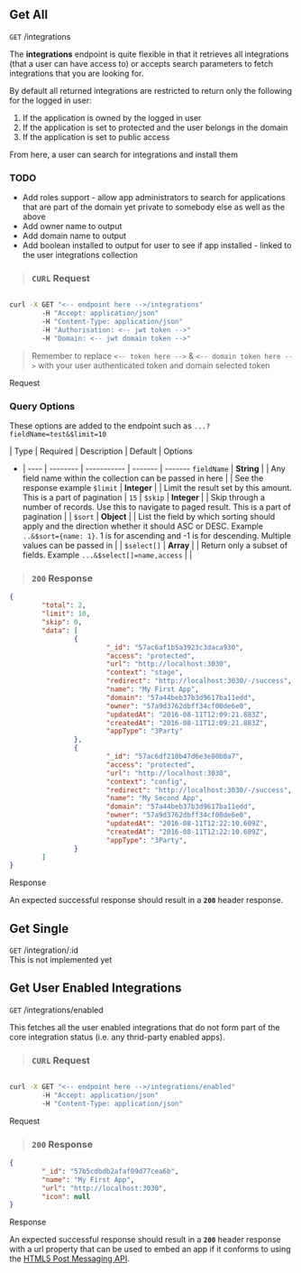 
## Get All

<aside class="endpoint">
        <code>GET</code> /integrations
</aside>

The **integrations** endpoint is quite flexible in that it retrieves all integrations (that a user can have access to) or accepts search parameters to fetch integrations that you are looking for.

By default all returned integrations are restricted to return only the following for the logged in user:

1. If the application is owned by the logged in user
2. If the application is set to protected and the user belongs in the domain
3. If the application is set to public access

From here, a user can search for integrations and install them

<aside class="todo text">
        <h3>TODO</h3>
        <ul>
                <li>Add roles support - allow app administrators to search for applications that are part of the domain yet private to somebody else as well as the above</li>
                <li>Add owner name to output</li>
                <li>Add domain name to output</li>
                <li>Add boolean installed to output for user to see if app installed - linked to the user integrations collection</li>
        </ul>
</aside>


> ### <code class="response">CURL</code> Request

```bash

curl -X GET "<-- endpoint here -->/integrations"
        -H "Accept: application/json"
        -H "Content-Type: application/json"
        -H "Authorisation: <-- jwt token -->"
        -H "Domain: <-- jwt domain token -->"
```

> Remember to replace `<-- token here -->` & `<-- domain token here -->` with your user authenticated token and domain selected token

<aside class="request">Request</aside>

### Query Options

These options are added to the endpoint such as `...?fieldName=test&$limit=10`


  | Type | Required | Description | Default | Options
- | ---- | -------- | ----------- | ------- | -------
`fieldName` | **String** | | Any field name within the collection can be passed in here | | See the response example
`$limit` | **Integer** | | Limit the result set by this amount. This is a part of pagination | `15` |
`$skip` |  **Integer** | | Skip through a number of records. Use this to navigate to paged result. This is a part of pagination | |
`$sort` |  **Object** | | List the field by which sorting should apply and the direction whether it should ASC or DESC. Example `..&$sort={name: 1}`. 1 is for ascending and -1 is for descending. Multiple values can be passed in | |
`$select[]` |  **Array** | | Return only a subset of fields. Example `...&$select[]=name,access` | |


> ### <code class="response">200</code> Response

```json
{
        "total": 2,
        "limit": 10,
        "skip": 0,
        "data": [
                {
                        "_id": "57ac6af1b5a3923c3daca930",
                        "access": "protected",
                        "url": "http://localhost:3030",
                        "context": "stage",
                        "redirect": "http://localhost:3030/-/success",
                        "name": "My First App",
                        "domain": "57a44beb37b3d9617ba11edd",
                        "owner": "57a9d3762dbff34cf00de6e0",
                        "updatedAt": "2016-08-11T12:09:21.883Z",
                        "createdAt": "2016-08-11T12:09:21.883Z",
                        "appType": "3Party"
                },
                {
                        "_id": "57ac6df210b47d6e3e80b0a7",
                        "access": "protected",
                        "url": "http://localhost:3030",
                        "context": "config",
                        "redirect": "http://localhost:3030/-/success",
                        "name": "My Second App",
                        "domain": "57a44beb37b3d9617ba11edd",
                        "owner": "57a9d3762dbff34cf00de6e0",
                        "updatedAt": "2016-08-11T12:22:10.609Z",
                        "createdAt": "2016-08-11T12:22:10.609Z",
                        "appType": "3Party",
                }
        ]
}
```

<aside class="response">Response</aside>

An expected successful response should result in a **`200`** header response.


## Get Single

<aside class="endpoint">
        <code>GET</code> /integration/:id
</aside>

<aside class="warning text">This is not implemented yet</aside>






## Get User Enabled Integrations

<aside class="endpoint">
        <code>GET</code> /integrations/enabled
</aside>

This fetches all the user enabled integrations that do not form part of the core integration status (i.e. any thrid-party enabled apps).

> ### <code class="response">CURL</code> Request

```bash

curl -X GET "<-- endpoint here -->/integrations/enabled"
        -H "Accept: application/json"
        -H "Content-Type: application/json"
```

<aside class="request">Request</aside>

> ### <code class="response">200</code> Response

```json
{
        "_id": "57b5cdbdb2afaf09d77cea6b",
        "name": "My First App",
        "url": "http://localhost:3030",
        "icon": null
}
```

<aside class="response">Response</aside>

An expected successful response should result in a **`200`** header response with a url property that can be used to embed an app if it conforms to using the [HTML5 Post Messaging API](https://developer.mozilla.org/en-US/docs/Web/API/Window/postMessage).



